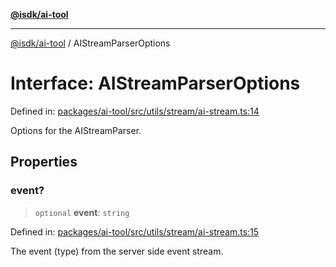[**@isdk/ai-tool**](../README.md)

***

[@isdk/ai-tool](../globals.md) / AIStreamParserOptions

# Interface: AIStreamParserOptions

Defined in: [packages/ai-tool/src/utils/stream/ai-stream.ts:14](https://github.com/isdk/ai-tool.js/blob/79d5773fa454dc7789b1291b1ebd73e4c1b93154/src/utils/stream/ai-stream.ts#L14)

Options for the AIStreamParser.

## Properties

### event?

> `optional` **event**: `string`

Defined in: [packages/ai-tool/src/utils/stream/ai-stream.ts:15](https://github.com/isdk/ai-tool.js/blob/79d5773fa454dc7789b1291b1ebd73e4c1b93154/src/utils/stream/ai-stream.ts#L15)

The event (type) from the server side event stream.
